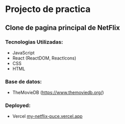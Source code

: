 # Projecto de practica

## Clone de pagina principal de NetFlix

### Tecnologias Utilizadas:

* JavaScript
* React (ReactDOM, ReactIcons)
* CSS
* HTML

### Base de datos:
* TheMovieDB (https://www.themoviedb.org/)

### Deployed:

* Vercel [my-netflix-puce.vercel.app](my-netflix-puce.vercel.app)

